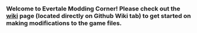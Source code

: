 ### Welcome to Evertale Modding Corner! Please check out the [wiki](https://github.com/LanceJS/EvertaleWiki/wiki) page (located directly on Github Wiki tab) to get started on making modifications to the game files.

